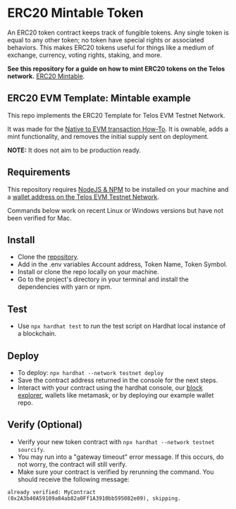 # ERC20 Mintable Token

An ERC20 token contract keeps track of fungible tokens. Any single token is equal to any other token; no token have special rights or associated behaviors. This makes ERC20 tokens useful for things like a medium of exchange, currency, voting rights, staking, and more.



__See this repository for a guide on how to mint ERC20 tokens on the Telos network.__ [ERC20 Mintable](https://github.com/telosnetwork/erc20-mintable-example).


## ERC20 EVM Template: Mintable example

This repo implements the ERC20 Template for Telos EVM Testnet Network.

It was made for the [Native to EVM transaction How-To](https://github.com/telosnetwork/native-to-evm-transaction). It is ownable, adds a mint functionality, and removes the initial supply sent on deployment.

**NOTE:** It does not aim to be production ready.

## Requirements

This repository requires [NodeJS & NPM](https://docs.npmjs.com/downloading-and-installing-node-js-and-npm) to be installed on your machine and a [wallet address on the Telos EVM Testnet Network](https://www.telos.net/developers/getting-started-on-testnet).

Commands below work on recent Linux or Windows versions but have not been verified for Mac.

## Install

- Clone the [repository](https://github.com/telosnetwork/erc20-mintable-example).
- Add in the .env variables Account address, Token Name, Token Symbol.
- Install or clone the repo locally on your machine. 
- Go to the project's directory in your terminal and install the dependencies with yarn or npm.

## Test
- Use ```npx hardhat test``` to run the test script on Hardhat local instance of a blockchain. 

## Deploy
- To deploy: ```npx hardhat --network testnet deploy```
- Save the contract address returned in the console for the next steps.
- Interact with your contract using the hardhat console, our [block explorer](https://testnet.teloscan.io/), wallets like metamask, or by deploying our example wallet repo.

## Verify (Optional)
- Verify your new token contract with ```npx hardhat --network testnet sourcify```.
- You may run into a "gateway timeout" error message. If this occurs, do not worry, the contract will still verify.
- Make sure your contract is verified by rerunning the command. You should receive the following message: 

```already verified: MyContract (0x2A3b40A59109a84ab82a0Ff1A3910bb595082e09), skipping.```
